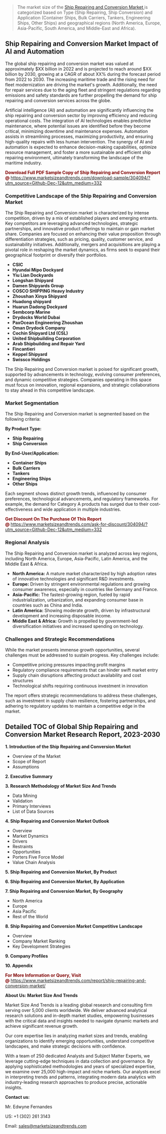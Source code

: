 <blockquote><p>The market size of the <a href="https://www.marketsizeandtrends.com/download-sample/304094/?utm_source=Github-Dec-12&amp;utm_medium=332" target="_blank">Ship Repairing and Conversion Market </a>is categorized based on Type (Ship Repairing, Ship Conversion) and Application (Container Ships, Bulk Carriers, Tankers, Engineering Ships, Other Ships) and geographical regions (North America, Europe, Asia-Pacific, South America, and Middle-East and Africa).</p></blockquote><p><h2>Ship Repairing and Conversion Market Impact of AI and Automation</h2><p>The global ship repairing and conversion market was valued at approximately $XX billion in 2022 and is projected to reach around $XX billion by 2030, growing at a CAGR of about XX% during the forecast period from 2022 to 2030. The increasing maritime trade and the rising need for fleet modernization are driving the market's growth. Additionally, the need for repair services due to the aging fleet and stringent regulations regarding emissions and safety standards are further propelling the demand for ship repairing and conversion services across the globe.</p><p>Artificial intelligence (AI) and automation are significantly influencing the ship repairing and conversion sector by improving efficiency and reducing operational costs. The integration of AI technologies enables predictive maintenance, where potential issues are identified before they become critical, minimizing downtime and maintenance expenses. Automation assists in streamlining processes, maximizing productivity, and ensuring high-quality repairs with less human intervention. The synergy of AI and automation is expected to enhance decision-making capabilities, optimize resource management, and foster a more sustainable and efficient ship repairing environment, ultimately transforming the landscape of the maritime industry.</p></p><p><strong><span style="color: #800000;">Download Full PDF Sample Copy of Ship Repairing and Conversion Report @</span>&nbsp;</strong><a href="https://www.marketsizeandtrends.com/download-sample/304094/?utm_source=Github-Dec-12&amp;utm_medium=332">https://www.marketsizeandtrends.com/download-sample/304094/?utm_source=Github-Dec-12&amp;utm_medium=332</a></p><h3>Competitive Landscape of the Ship Repairing and Conversion Market</h3><p>The Ship Repairing and Conversion market is characterized by intense competition, driven by a mix of established players and emerging entrants. Key competitors are leveraging advanced technologies, strategic partnerships, and innovative product offerings to maintain or gain market share. Companies are focused on enhancing their value proposition through differentiation strategies, such as pricing, quality, customer service, and sustainability initiatives. Additionally, mergers and acquisitions are playing a pivotal role in reshaping the market dynamics, as firms seek to expand their geographical footprint or diversify their portfolios.</p><p><strong><p><ul><li>CSIC </li><li> Hyundai Mipo Dockyard </li><li> Yiu Lian Dockyards </li><li> Longshan Shipyard </li><li> Damen Shipyards Group </li><li> COSCO SHIPPING Heavy Industry </li><li> Zhoushan Xinya Shipyard </li><li> Huadong shipyard </li><li> Huarun Dadong Dockyard </li><li> Sembcorp Marine </li><li> Drydocks World Dubai </li><li> PaxOcean Engineering Zhoushan </li><li> Oman Drydock Company </li><li> Cochin Shipyard Ltd (CSL) </li><li> United Shipbuilding Corporation </li><li> Arab Shipbuilding and Repair Yard </li><li> Fincantieri </li><li> Keppel Shipyard </li><li> Swissco Holdings</p></li></ul></p></strong></p><p>The Ship Repairing and Conversion market is poised for significant growth, supported by advancements in technology, evolving consumer preferences, and dynamic competitive strategies. Companies operating in this space must focus on innovation, regional expansions, and strategic collaborations to stay ahead in this competitive landscape.</p><h3>Market Segmentation</h3><p>The Ship Repairing and Conversion market is segmented based on the following criteria:</p><p><strong>By Product Type:</strong></p><p><strong><p><ul><li>Ship Repairing </li><li> Ship Conversion</p></li></ul></p></strong></p><p><strong>By End-User/Application:</strong></p><p><strong><p><ul><li>Container Ships </li><li> Bulk Carriers </li><li> Tankers </li><li> Engineering Ships </li><li> Other Ships</p></li></ul></p></strong></p><p>Each segment shows distinct growth trends, influenced by consumer preferences, technological advancements, and regulatory frameworks. For example, the demand for Category A products has surged due to their cost-effectiveness and wide application in multiple industries.</p><p><strong><span style="color: #800000;">Get Discount On The Purchase Of This Report @&nbsp;</span></strong><a href="https://www.marketsizeandtrends.com/ask-for-discount/304094/?utm_source=Github-Dec-12&amp;utm_medium=332">https://www.marketsizeandtrends.com/ask-for-discount/304094/?utm_source=Github-Dec-12&amp;utm_medium=332</a></p><h3>Regional Analysis</h3><p>The Ship Repairing and Conversion market is analyzed across key regions, including North America, Europe, Asia-Pacific, Latin America, and the Middle East &amp; Africa.</p><ul><li><strong>North America:</strong> A mature market characterized by high adoption rates of innovative technologies and significant R&amp;D investments.</li><li><strong>Europe:</strong> Driven by stringent environmental regulations and growing consumer awareness, especially in countries like Germany and France.</li><li><strong>Asia-Pacific:</strong> The fastest-growing region, fueled by rapid industrialization, urbanization, and expanding consumer base in countries such as China and India.</li><li><strong>Latin America:</strong> Showing moderate growth, driven by infrastructural development and increasing disposable income.</li><li><strong>Middle East &amp; Africa:</strong> Growth is propelled by government-led diversification initiatives and increased spending on technology.</li></ul><h3>Challenges and Strategic Recommendations</h3><p>While the market presents immense growth opportunities, several challenges must be addressed to sustain progress. Key challenges include:</p><ul><li>Competitive pricing pressures impacting profit margins</li><li>Regulatory compliance requirements that can hinder swift market entry</li><li>Supply chain disruptions affecting product availability and cost structures</li><li>Technological shifts requiring continuous investment in innovation</li></ul><p>The report offers strategic recommendations to address these challenges, such as investment in supply chain resilience, fostering partnerships, and adhering to regulatory updates to maintain a competitive edge in the market.</p><h2>Detailed TOC of Global Ship Repairing and Conversion Market Research Report, 2023-2030</h2><p><strong>1. Introduction of the Ship Repairing and Conversion Market</strong></p><ul><li>Overview of the Market</li><li>Scope of Report</li><li>Assumptions&nbsp;</li></ul><p><strong>2. Executive Summary</strong></p><p><strong>3. Research Methodology of <strong>Market Size And Trends</strong></strong></p><ul><li>Data Mining</li><li>Validation</li><li>Primary Interviews</li><li>List of Data Sources&nbsp;</li></ul><p><strong>4. Ship Repairing and Conversion Market Outlook</strong></p><ul><li>Overview</li><li>Market Dynamics</li><li>Drivers</li><li>Restraints</li><li>Opportunities</li><li>Porters Five Force Model</li><li>Value Chain Analysis&nbsp;</li></ul><p><strong>5. Ship Repairing and Conversion Market, By Product</strong></p><p><strong>6. Ship Repairing and Conversion Market, By Application</strong></p><p><strong>7. Ship Repairing and Conversion Market, By Geography</strong></p><ul><li>North America</li><li>Europe</li><li>Asia Pacific</li><li>Rest of the World&nbsp;</li></ul><p><strong>8. Ship Repairing and Conversion Market Competitive Landscape</strong></p><ul><li>Overview</li><li>Company Market Ranking</li><li>Key Development Strategies&nbsp;</li></ul><p><strong>9. Company Profiles</strong></p><p><strong>10. Appendix</strong></p><p><strong><span style="color: #800000;">For More Information or Query, Visit @&nbsp;</span></strong><a href="https://www.marketsizeandtrends.com/report/ship-repairing-and-conversion-market/">https://www.marketsizeandtrends.com/report/ship-repairing-and-conversion-market/</a></p><p></p><p><strong>About Us:&nbsp;Market Size And Trends</strong></p><p>Market Size And Trends&nbsp;is a leading global research and consulting firm serving over 5,000 clients worldwide. We deliver advanced analytical research solutions and in-depth market studies, empowering businesses with the critical data and insights needed to navigate dynamic markets and achieve significant revenue growth.</p><p>Our core expertise lies in analyzing market sizes and trends, enabling organizations to identify emerging opportunities, understand competitive landscapes, and make strategic decisions with confidence.</p><p>With a team of 250 dedicated Analysts and Subject Matter Experts, we leverage cutting-edge techniques in data collection and governance. By applying sophisticated methodologies and years of specialized expertise, we examine over 25,000 high-impact and niche markets. Our analysts excel in interpreting trends and patterns, integrating modern data analytics with industry-leading research approaches to produce precise, actionable insights.</p><p><strong>Contact us:</strong></p><p>Mr. Edwyne Fernandes</p><p>US: +1 (302) 261 3143</p><p>Email: <a href="mailto:sales@marketsizeandtrends.com">sales@marketsizeandtrends.com</a>&nbsp;</p>
